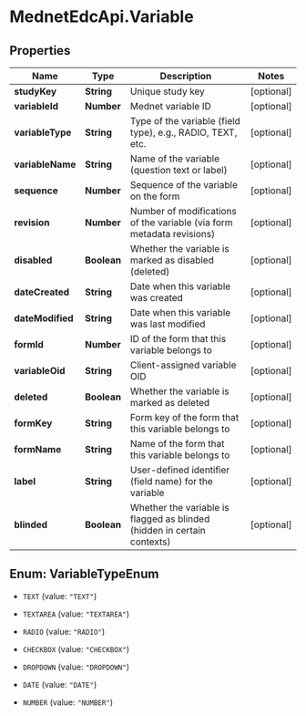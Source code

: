 # MednetEdcApi.Variable

## Properties

Name | Type | Description | Notes
------------ | ------------- | ------------- | -------------
**studyKey** | **String** | Unique study key | [optional] 
**variableId** | **Number** | Mednet variable ID | [optional] 
**variableType** | **String** | Type of the variable (field type), e.g., RADIO, TEXT, etc. | [optional] 
**variableName** | **String** | Name of the variable (question text or label) | [optional] 
**sequence** | **Number** | Sequence of the variable on the form | [optional] 
**revision** | **Number** | Number of modifications of the variable (via form metadata revisions) | [optional] 
**disabled** | **Boolean** | Whether the variable is marked as disabled (deleted) | [optional] 
**dateCreated** | **String** | Date when this variable was created | [optional] 
**dateModified** | **String** | Date when this variable was last modified | [optional] 
**formId** | **Number** | ID of the form that this variable belongs to | [optional] 
**variableOid** | **String** | Client-assigned variable OID | [optional] 
**deleted** | **Boolean** | Whether the variable is marked as deleted | [optional] 
**formKey** | **String** | Form key of the form that this variable belongs to | [optional] 
**formName** | **String** | Name of the form that this variable belongs to | [optional] 
**label** | **String** | User-defined identifier (field name) for the variable | [optional] 
**blinded** | **Boolean** | Whether the variable is flagged as blinded (hidden in certain contexts) | [optional] 



## Enum: VariableTypeEnum


* `TEXT` (value: `"TEXT"`)

* `TEXTAREA` (value: `"TEXTAREA"`)

* `RADIO` (value: `"RADIO"`)

* `CHECKBOX` (value: `"CHECKBOX"`)

* `DROPDOWN` (value: `"DROPDOWN"`)

* `DATE` (value: `"DATE"`)

* `NUMBER` (value: `"NUMBER"`)




